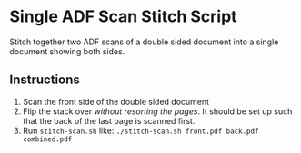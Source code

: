 # Single ADF Scan Stitch Script

Stitch together two ADF scans of a double sided document into a single document showing both sides.

## Instructions

1. Scan the front side of the double sided document
2. Flip the stack over *without resorting the pages*. It should be set up such that the back of the last page is scanned first.
3. Run `stitch-scan.sh` like: `./stitch-scan.sh front.pdf back.pdf combined.pdf`
